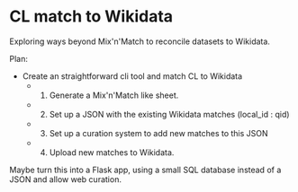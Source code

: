  # CL match to Wikidata 

 Exploring ways beyond Mix'n'Match to reconcile datasets to Wikidata. 


 Plan: 

 * Create an straightforward cli tool and match CL to Wikidata
   - 1. Generate a Mix'n'Match like sheet. 
   - 2. Set up a JSON with the existing Wikidata matches (local_id : qid) 
   - 3. Set up a curation system to add new matches to this JSON 
   - 4. Upload new matches to Wikidata.

  Maybe turn this into a Flask app, using a small SQL database instead of a JSON and allow web curation. 